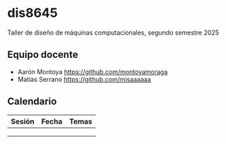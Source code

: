 # dis8645

Taller de diseño de máquinas computacionales, segundo semestre 2025

## Equipo docente

* Aarón Montoya <https://github.com/montoyamoraga>
* Matías Serrano <https://github.com/misaaaaaa>

## Calendario

| Sesión | Fecha | Temas |
| :----- | :-----| :---- |
|||||
|||||
|||||
